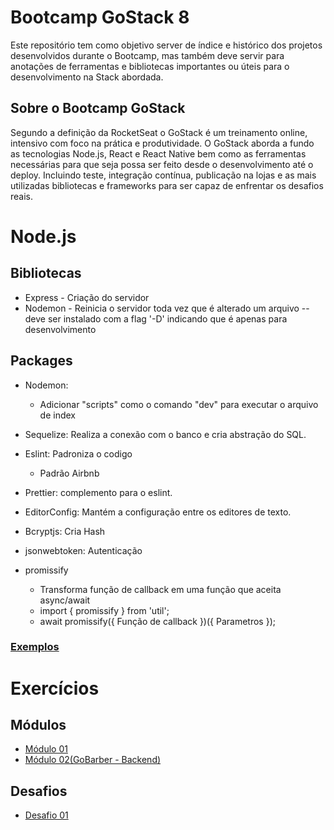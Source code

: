 # Bootcamp GoStack 8

Este repositório tem como objetivo server de índice e histórico dos projetos desenvolvidos durante o Bootcamp, mas também deve servir para anotações de ferramentas e bibliotecas importantes ou úteis para o desenvolvimento na Stack abordada.

## Sobre o Bootcamp GoStack 

Segundo a definição da RocketSeat o GoStack é um treinamento online, intensivo com foco na prática e produtividade. O GoStack aborda a fundo as tecnologias Node.js, React e React Native bem como as ferramentas necessárias para que seja possa ser feito desde o desenvolvimento até o deploy. Incluindo teste, integração contínua, publicação na lojas e as mais utilizadas bibliotecas e frameworks para ser capaz de enfrentar os desafios reais.

# Node.js
## Bibliotecas
* Express - Criação do servidor
* Nodemon - Reinicia o servidor toda vez que é alterado um arquivo -- deve ser instalado com a flag '-D' indicando que é apenas para desenvolvimento

## Packages
* Nodemon:
  
     * Adicionar "scripts" como o comando "dev" para executar o arquivo de index
* Sequelize: Realiza a conexão com o banco e cria abstração do SQL.
* Eslint: Padroniza o codigo

     * Padrão Airbnb
* Prettier: complemento para o eslint.
* EditorConfig: Mantém a configuração entre os editores de texto.
* Bcryptjs: Cria Hash
* jsonwebtoken: Autenticação
* promissify
  * Transforma função de callback em uma função que aceita async/await
  * import { promissify } from 'util';
  * await promissify({ Função de callback })({ Parametros });
  
  
### [Exemplos](https://github.com/ArturMassaro/GoStack08/tree/master/Exemplos)

# Exercícios

## Módulos
* [Módulo 01](https://github.com/ArturMassaro/GoStack08-Modulo-01)
* [Módulo 02(GoBarber - Backend)](https://github.com/ArturMassaro/GoStack08-Modulo-02)

## Desafios
* [Desafio 01](https://github.com/ArturMassaro/GoStack08-Desafio-01)
